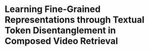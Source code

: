 # Learning Fine-Grained Representations through Textual Token Disentanglement in Composed Video Retrieval